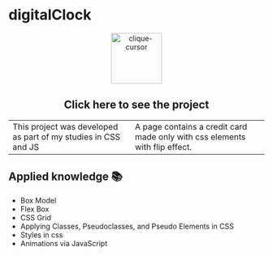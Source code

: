 # digitalClock
<!-- https://ojordany.github.io/nubankcard/ -->
<div align="center">
 <a href="https://ojordany.github.io/nubankCard/" alt='next'><img align="center"src="https://cdn.discordapp.com/attachments/897609680073941012/963207775045971988/pngwing-edit.png" alt="clique-cursor" width="100px"></a>
 <h2>Click here to see the project</h2>
</div>


<table border="0.5" align="center">
  <tr>
    <td>
      This project was developed as part of my studies in CSS and JS
    </td>
    <td>
      A page contains a credit card made only with css elements with flip effect.
    </td>
  </tr>
</table>

## Applied knowledge 📚
- Box Model
- Flex Box
- CSS Grid 
- Applying Classes, Pseudoclasses, and Pseudo Elements in CSS
- Styles in css
- Animations via JavaScript

<!--
## Result 👁️‍🗨️
<div align="center">
 <img align="center" src="https://user-images.githubusercontent.com/84668196/194891622-0dcb171d-e073-43ae-9e02-788923f2ac38.png" alt="Result"> 
</div>
-->

